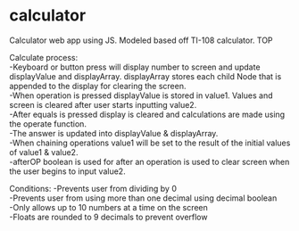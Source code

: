 # calculator

Calculator web app using JS. Modeled based off TI-108 calculator. TOP  

Calculate process:  
    -Keyboard or button press will display number to screen and update  
    displayValue and displayArray. displayArray stores each child Node that is appended to the display for clearing the screen.  
    -When operation is pressed displayValue is stored in value1. Values and  
    screen is cleared after user starts inputting value2.  
    -After equals is pressed display is cleared and calculations are made using the operate function.  
    -The answer is updated into displayValue & displayArray.  
    -When chaining operations value1 will be set to the result of the initial values of value1 & value2.  
    -afterOP boolean is used for after an operation is used to clear screen when the user begins to input value2.  

Conditions:
    -Prevents user from dividing by 0  
    -Prevents user from using more than one decimal using decimal boolean  
    -Only allows up to 10 numbers at a time on the screen  
    -Floats are rounded to 9 decimals to prevent overflow  
